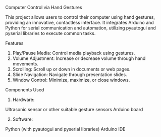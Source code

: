 Computer Control via Hand Gestures

This project allows users to control their computer using hand gestures, providing an innovative, contactless interface. It integrates Arduino and Python for serial communication and automation, utilizing pyautogui and pyserial libraries to execute common tasks.

Features

1. Play/Pause Media: Control media playback using gestures.
2. Volume Adjustment: Increase or decrease volume through hand movements.
3. Scrolling: Scroll up or down in documents or web pages.
4. Slide Navigation: Navigate through presentation slides.
5. Window Control: Minimize, maximize, or close windows.


Components Used

1. Hardware:

Ultrasonic sensor or other suitable gesture sensors
Arduino board

2. Software:

Python (with pyautogui and pyserial libraries)
Arduino IDE
